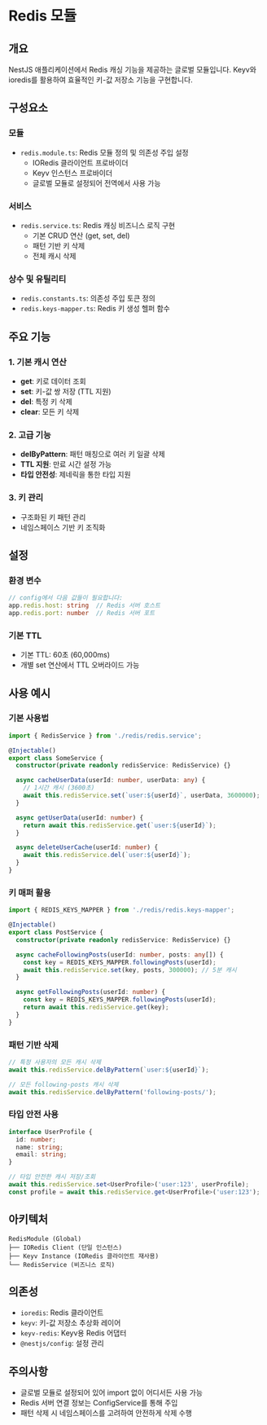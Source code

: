 # Redis 모듈

## 개요
NestJS 애플리케이션에서 Redis 캐싱 기능을 제공하는 글로벌 모듈입니다. Keyv와 ioredis를 활용하여 효율적인 키-값 저장소 기능을 구현합니다.

## 구성요소

### 모듈
- `redis.module.ts`: Redis 모듈 정의 및 의존성 주입 설정
  - IORedis 클라이언트 프로바이더
  - Keyv 인스턴스 프로바이더
  - 글로벌 모듈로 설정되어 전역에서 사용 가능

### 서비스
- `redis.service.ts`: Redis 캐싱 비즈니스 로직 구현
  - 기본 CRUD 연산 (get, set, del)
  - 패턴 기반 키 삭제
  - 전체 캐시 삭제

### 상수 및 유틸리티
- `redis.constants.ts`: 의존성 주입 토큰 정의
- `redis.keys-mapper.ts`: Redis 키 생성 헬퍼 함수

## 주요 기능

### 1. 기본 캐시 연산
- **get**: 키로 데이터 조회
- **set**: 키-값 쌍 저장 (TTL 지원)
- **del**: 특정 키 삭제
- **clear**: 모든 키 삭제

### 2. 고급 기능
- **delByPattern**: 패턴 매칭으로 여러 키 일괄 삭제
- **TTL 지원**: 만료 시간 설정 가능
- **타입 안전성**: 제네릭을 통한 타입 지원

### 3. 키 관리
- 구조화된 키 패턴 관리
- 네임스페이스 기반 키 조직화

## 설정

### 환경 변수
```typescript
// config에서 다음 값들이 필요합니다:
app.redis.host: string  // Redis 서버 호스트
app.redis.port: number  // Redis 서버 포트
```

### 기본 TTL
- 기본 TTL: 60초 (60,000ms)
- 개별 set 연산에서 TTL 오버라이드 가능

## 사용 예시

### 기본 사용법
```typescript
import { RedisService } from './redis/redis.service';

@Injectable()
export class SomeService {
  constructor(private readonly redisService: RedisService) {}

  async cacheUserData(userId: number, userData: any) {
    // 1시간 캐시 (3600초)
    await this.redisService.set(`user:${userId}`, userData, 3600000);
  }

  async getUserData(userId: number) {
    return await this.redisService.get(`user:${userId}`);
  }

  async deleteUserCache(userId: number) {
    await this.redisService.del(`user:${userId}`);
  }
}
```

### 키 매퍼 활용
```typescript
import { REDIS_KEYS_MAPPER } from './redis/redis.keys-mapper';

@Injectable()
export class PostService {
  constructor(private readonly redisService: RedisService) {}

  async cacheFollowingPosts(userId: number, posts: any[]) {
    const key = REDIS_KEYS_MAPPER.followingPosts(userId);
    await this.redisService.set(key, posts, 300000); // 5분 캐시
  }

  async getFollowingPosts(userId: number) {
    const key = REDIS_KEYS_MAPPER.followingPosts(userId);
    return await this.redisService.get(key);
  }
}
```

### 패턴 기반 삭제
```typescript
// 특정 사용자의 모든 캐시 삭제
await this.redisService.delByPattern(`user:${userId}`);

// 모든 following-posts 캐시 삭제
await this.redisService.delByPattern('following-posts/');
```

### 타입 안전 사용
```typescript
interface UserProfile {
  id: number;
  name: string;
  email: string;
}

// 타입 안전한 캐시 저장/조회
await this.redisService.set<UserProfile>('user:123', userProfile);
const profile = await this.redisService.get<UserProfile>('user:123');
```

## 아키텍처

```
RedisModule (Global)
├── IORedis Client (단일 인스턴스)
├── Keyv Instance (IORedis 클라이언트 재사용)
└── RedisService (비즈니스 로직)
```

## 의존성
- `ioredis`: Redis 클라이언트
- `keyv`: 키-값 저장소 추상화 레이어
- `keyv-redis`: Keyv용 Redis 어댑터
- `@nestjs/config`: 설정 관리

## 주의사항
- 글로벌 모듈로 설정되어 있어 import 없이 어디서든 사용 가능
- Redis 서버 연결 정보는 ConfigService를 통해 주입
- 패턴 삭제 시 네임스페이스를 고려하여 안전하게 삭제 수행
